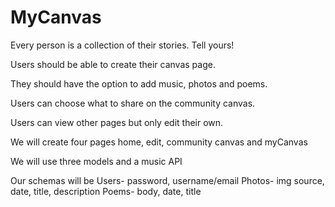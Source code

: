 # MyCanvas
Every person is a collection of their stories. Tell yours!


Users should be able to create their canvas page.

They should have the option to add music, photos and poems.

Users can choose what to share on the community canvas.

Users can view other pages but only edit their own.


We will create four pages home, edit, community canvas and myCanvas

We will use three models and a music API

Our schemas will be 
Users- password, username/email
Photos- img source, date, title, description
Poems- body, date, title








